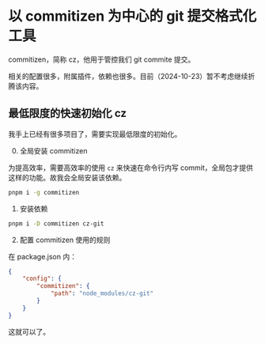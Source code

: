# 以 commitizen 为中心的 git 提交格式化工具

commitizen，简称 cz，他用于管控我们 git commite 提交。

相关的配置很多，附属插件，依赖也很多。目前（2024-10-23）暂不考虑继续折腾该内容。

## 最低限度的快速初始化 cz

我手上已经有很多项目了，需要实现最低限度的初始化。

0. 全局安装 commitizen

为提高效率，需要高效率的使用 `cz` 来快速在命令行内写 commit，全局包才提供这样的功能。故我会全局安装该依赖。

```bash
pnpm i -g commitizen
```

1. 安装依赖

```bash
pnpm i -D commitizen cz-git
```

2. 配置 commitizen 使用的规则

在 package.json 内：

```json
{
	"config": {
		"commitizen": {
			"path": "node_modules/cz-git"
		}
	}
}
```

这就可以了。
